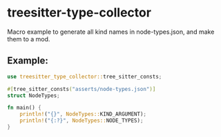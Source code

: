 # treesitter-type-collector

Macro example to generate all kind names in node-types.json, and make them to a mod.

## Example:

```rust
use treesitter_type_collector::tree_sitter_consts;

#[tree_sitter_consts("asserts/node-types.json")]
struct NodeTypes;

fn main() {
    println!("{}", NodeTypes::KIND_ARGUMENT);
    println!("{:?}", NodeTypes::NODE_TYPES);
}

```
